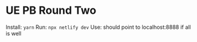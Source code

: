 # UE PB Round Two

Install: `yarn`
Run: `npx netlify dev`
Use: should point to localhost:8888 if all is well
